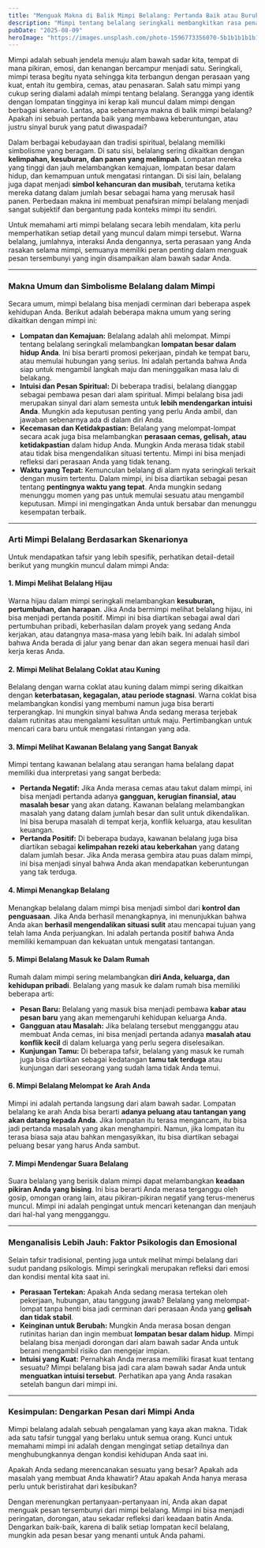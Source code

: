 ```yaml
---
title: "Menguak Makna di Balik Mimpi Belalang: Pertanda Baik atau Buruk?"
description: "Mimpi tentang belalang seringkali membangkitkan rasa penasaran. Apakah ini pertanda keberuntungan, tantangan, atau pesan spiritual? Temukan tafsir lengkapnya di artikel ini."
pubDate: "2025-08-09"
heroImage: "https://images.unsplash.com/photo-1596773356070-5b1b1b1b1b1b"
---
```


Mimpi adalah sebuah jendela menuju alam bawah sadar kita, tempat di mana pikiran, emosi, dan kenangan bercampur menjadi satu. Seringkali, mimpi terasa begitu nyata sehingga kita terbangun dengan perasaan yang kuat, entah itu gembira, cemas, atau penasaran. Salah satu mimpi yang cukup sering dialami adalah mimpi tentang belalang. Serangga yang identik dengan lompatan tingginya ini kerap kali muncul dalam mimpi dengan berbagai skenario. Lantas, apa sebenarnya makna di balik mimpi belalang? Apakah ini sebuah pertanda baik yang membawa keberuntungan, atau justru sinyal buruk yang patut diwaspadai?

Dalam berbagai kebudayaan dan tradisi spiritual, belalang memiliki simbolisme yang beragam. Di satu sisi, belalang sering dikaitkan dengan **kelimpahan, kesuburan, dan panen yang melimpah**. Lompatan mereka yang tinggi dan jauh melambangkan kemajuan, lompatan besar dalam hidup, dan kemampuan untuk mengatasi rintangan. Di sisi lain, belalang juga dapat menjadi **simbol kehancuran dan musibah**, terutama ketika mereka datang dalam jumlah besar sebagai hama yang merusak hasil panen. Perbedaan makna ini membuat penafsiran mimpi belalang menjadi sangat subjektif dan bergantung pada konteks mimpi itu sendiri.

Untuk memahami arti mimpi belalang secara lebih mendalam, kita perlu memperhatikan setiap detail yang muncul dalam mimpi tersebut. Warna belalang, jumlahnya, interaksi Anda dengannya, serta perasaan yang Anda rasakan selama mimpi, semuanya memiliki peran penting dalam menguak pesan tersembunyi yang ingin disampaikan alam bawah sadar Anda.

---

### Makna Umum dan Simbolisme Belalang dalam Mimpi

Secara umum, mimpi belalang bisa menjadi cerminan dari beberapa aspek kehidupan Anda. Berikut adalah beberapa makna umum yang sering dikaitkan dengan mimpi ini:

* **Lompatan dan Kemajuan:** Belalang adalah ahli melompat. Mimpi tentang belalang seringkali melambangkan **lompatan besar dalam hidup Anda**. Ini bisa berarti promosi pekerjaan, pindah ke tempat baru, atau memulai hubungan yang serius. Ini adalah pertanda bahwa Anda siap untuk mengambil langkah maju dan meninggalkan masa lalu di belakang.
* **Intuisi dan Pesan Spiritual:** Di beberapa tradisi, belalang dianggap sebagai pembawa pesan dari alam spiritual. Mimpi belalang bisa jadi merupakan sinyal dari alam semesta untuk **lebih mendengarkan intuisi Anda**. Mungkin ada keputusan penting yang perlu Anda ambil, dan jawaban sebenarnya ada di dalam diri Anda.
* **Kecemasan dan Ketidakpastian:** Belalang yang melompat-lompat secara acak juga bisa melambangkan **perasaan cemas, gelisah, atau ketidakpastian** dalam hidup Anda. Mungkin Anda merasa tidak stabil atau tidak bisa mengendalikan situasi tertentu. Mimpi ini bisa menjadi refleksi dari perasaan Anda yang tidak tenang.
* **Waktu yang Tepat:** Kemunculan belalang di alam nyata seringkali terkait dengan musim tertentu. Dalam mimpi, ini bisa diartikan sebagai pesan tentang **pentingnya waktu yang tepat**. Anda mungkin sedang menunggu momen yang pas untuk memulai sesuatu atau mengambil keputusan. Mimpi ini mengingatkan Anda untuk bersabar dan menunggu kesempatan terbaik.

---

### Arti Mimpi Belalang Berdasarkan Skenarionya

Untuk mendapatkan tafsir yang lebih spesifik, perhatikan detail-detail berikut yang mungkin muncul dalam mimpi Anda:

#### 1. Mimpi Melihat Belalang Hijau
Warna hijau dalam mimpi seringkali melambangkan **kesuburan, pertumbuhan, dan harapan**. Jika Anda bermimpi melihat belalang hijau, ini bisa menjadi pertanda positif. Mimpi ini bisa diartikan sebagai awal dari pertumbuhan pribadi, keberhasilan dalam proyek yang sedang Anda kerjakan, atau datangnya masa-masa yang lebih baik. Ini adalah simbol bahwa Anda berada di jalur yang benar dan akan segera menuai hasil dari kerja keras Anda.

#### 2. Mimpi Melihat Belalang Coklat atau Kuning
Belalang dengan warna coklat atau kuning dalam mimpi sering dikaitkan dengan **keterbatasan, kegagalan, atau periode stagnasi**. Warna coklat bisa melambangkan kondisi yang membumi namun juga bisa berarti terperangkap. Ini mungkin sinyal bahwa Anda sedang merasa terjebak dalam rutinitas atau mengalami kesulitan untuk maju. Pertimbangkan untuk mencari cara baru untuk mengatasi rintangan yang ada.

#### 3. Mimpi Melihat Kawanan Belalang yang Sangat Banyak
Mimpi tentang kawanan belalang atau serangan hama belalang dapat memiliki dua interpretasi yang sangat berbeda:

* **Pertanda Negatif:** Jika Anda merasa cemas atau takut dalam mimpi, ini bisa menjadi pertanda adanya **gangguan, kerugian finansial, atau masalah besar** yang akan datang. Kawanan belalang melambangkan masalah yang datang dalam jumlah besar dan sulit untuk dikendalikan. Ini bisa berupa masalah di tempat kerja, konflik keluarga, atau kesulitan keuangan.
* **Pertanda Positif:** Di beberapa budaya, kawanan belalang juga bisa diartikan sebagai **kelimpahan rezeki atau keberkahan** yang datang dalam jumlah besar. Jika Anda merasa gembira atau puas dalam mimpi, ini bisa menjadi sinyal bahwa Anda akan mendapatkan keberuntungan yang tak terduga.

#### 4. Mimpi Menangkap Belalang
Menangkap belalang dalam mimpi bisa menjadi simbol dari **kontrol dan penguasaan**. Jika Anda berhasil menangkapnya, ini menunjukkan bahwa Anda akan **berhasil mengendalikan situasi sulit** atau mencapai tujuan yang telah lama Anda perjuangkan. Ini adalah pertanda positif bahwa Anda memiliki kemampuan dan kekuatan untuk mengatasi tantangan.

#### 5. Mimpi Belalang Masuk ke Dalam Rumah
Rumah dalam mimpi sering melambangkan **diri Anda, keluarga, dan kehidupan pribadi**. Belalang yang masuk ke dalam rumah bisa memiliki beberapa arti:

* **Pesan Baru:** Belalang yang masuk bisa menjadi pembawa **kabar atau pesan baru** yang akan memengaruhi kehidupan keluarga Anda.
* **Gangguan atau Masalah:** Jika belalang tersebut mengganggu atau membuat Anda cemas, ini bisa menjadi pertanda adanya **masalah atau konflik kecil** di dalam keluarga yang perlu segera diselesaikan.
* **Kunjungan Tamu:** Di beberapa tafsir, belalang yang masuk ke rumah juga bisa diartikan sebagai kedatangan **tamu tak terduga** atau kunjungan dari seseorang yang sudah lama tidak Anda temui.

#### 6. Mimpi Belalang Melompat ke Arah Anda
Mimpi ini adalah pertanda langsung dari alam bawah sadar. Lompatan belalang ke arah Anda bisa berarti **adanya peluang atau tantangan yang akan datang kepada Anda**. Jika lompatan itu terasa mengancam, itu bisa jadi pertanda masalah yang akan menghampiri. Namun, jika lompatan itu terasa biasa saja atau bahkan mengasyikkan, itu bisa diartikan sebagai peluang besar yang harus Anda sambut.

#### 7. Mimpi Mendengar Suara Belalang
Suara belalang yang berisik dalam mimpi dapat melambangkan **keadaan pikiran Anda yang bising**. Ini bisa berarti Anda merasa terganggu oleh gosip, omongan orang lain, atau pikiran-pikiran negatif yang terus-menerus muncul. Mimpi ini adalah pengingat untuk mencari ketenangan dan menjauh dari hal-hal yang mengganggu.

---

### Menganalisis Lebih Jauh: Faktor Psikologis dan Emosional

Selain tafsir tradisional, penting juga untuk melihat mimpi belalang dari sudut pandang psikologis. Mimpi seringkali merupakan refleksi dari emosi dan kondisi mental kita saat ini.

* **Perasaan Tertekan:** Apakah Anda sedang merasa tertekan oleh pekerjaan, hubungan, atau tanggung jawab? Belalang yang melompat-lompat tanpa henti bisa jadi cerminan dari perasaan Anda yang **gelisah dan tidak stabil**.
* **Keinginan untuk Berubah:** Mungkin Anda merasa bosan dengan rutinitas harian dan ingin membuat **lompatan besar dalam hidup**. Mimpi belalang bisa menjadi dorongan dari alam bawah sadar Anda untuk berani mengambil risiko dan mengejar impian.
* **Intuisi yang Kuat:** Pernahkah Anda merasa memiliki firasat kuat tentang sesuatu? Mimpi belalang bisa jadi cara alam bawah sadar Anda untuk **menguatkan intuisi tersebut**. Perhatikan apa yang Anda rasakan setelah bangun dari mimpi ini.

---

### Kesimpulan: Dengarkan Pesan dari Mimpi Anda

Mimpi belalang adalah sebuah pengalaman yang kaya akan makna. Tidak ada satu tafsir tunggal yang berlaku untuk semua orang. Kunci untuk memahami mimpi ini adalah dengan mengingat setiap detailnya dan menghubungkannya dengan kondisi kehidupan Anda saat ini.

Apakah Anda sedang merencanakan sesuatu yang besar? Apakah ada masalah yang membuat Anda khawatir? Atau apakah Anda hanya merasa perlu untuk beristirahat dari kesibukan?

Dengan merenungkan pertanyaan-pertanyaan ini, Anda akan dapat menguak pesan tersembunyi dari mimpi belalang. Mimpi ini bisa menjadi peringatan, dorongan, atau sekadar refleksi dari keadaan batin Anda. Dengarkan baik-baik, karena di balik setiap lompatan kecil belalang, mungkin ada pesan besar yang menanti untuk Anda pahami.
